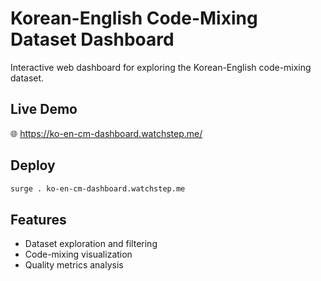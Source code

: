 # Korean-English Code-Mixing Dataset Dashboard

Interactive web dashboard for exploring the Korean-English code-mixing dataset.

## Live Demo
🌐 https://ko-en-cm-dashboard.watchstep.me/

## Deploy
```bash
surge . ko-en-cm-dashboard.watchstep.me
```

## Features
- Dataset exploration and filtering
- Code-mixing visualization
- Quality metrics analysis